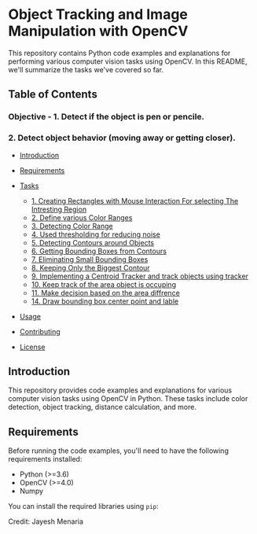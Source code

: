 # Object Tracking and Image Manipulation with OpenCV

This repository contains Python code examples and explanations for performing various computer vision tasks using OpenCV. In this README, we'll summarize the tasks we've covered so far.

## Table of Contents
### Objective - 1. Detect if the object is pen or pencile.
###             2. Detect object behavior (moving away or getting closer).

- [Introduction](#introduction)
- [Requirements](#requirements)
- [Tasks](#tasks)
  - [1. Creating Rectangles with Mouse Interaction For selecting The Intresting Region](#1-creating-rectangles-with-mouse-interaction)
  - [2. Define various Color Ranges](#2-detecting-red-green-orange-blue-range)
  - [3. Detecting Color Range](#3-detecting-based-on-color-ranges)
  - [4. Used thresholding for reducing noise](#4-reduce-noise)
  - [5. Detecting Contours around Objects](#5-detecting-contours-around-detected-objects)
  - [6. Getting Bounding Boxes from Contours](#6-getting-bounding-boxes-from-contours)
  - [7. Eliminating Small Bounding Boxes](#7-eliminating-small-bounding-boxes)
  - [8. Keeping Only the Biggest Contour](#8-keeping-only-the-biggest-contour)
  - [9. Implementing a Centroid Tracker and track objects using tracker](#9-using-tracker)
  - [10. Keep track of the area object is occuping](#10-keep-track-of-the-area-object-is-occuping)
  - [11. Make decision based on the area diffrence](#11-make-decision-based-on-the-area-diffrenc)
  - [14. Draw bounding box,center point and lable](#12-draw-bounding-box,center-point-and-lable)

- [Usage](#usage)
- [Contributing](#contributing)
- [License](#license)

## Introduction

This repository provides code examples and explanations for various computer vision tasks using OpenCV in Python. These tasks include color detection, object tracking, distance calculation, and more.

## Requirements

Before running the code examples, you'll need to have the following requirements installed:

- Python (>=3.6)
- OpenCV (>=4.0)
- Numpy

You can install the required libraries using `pip`:

Credit: Jayesh Menaria
